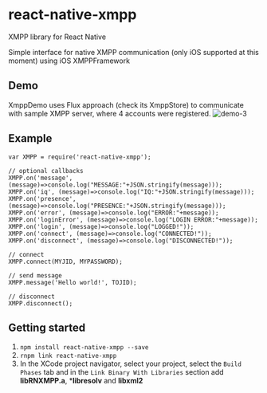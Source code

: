 # react-native-xmpp
XMPP library for React Native

Simple interface for native XMPP communication (only iOS supported at this moment) using iOS XMPPFramework

## Demo
XmppDemo uses Flux approach (check its XmppStore) to communicate with sample XMPP server, where 4 accounts were registered.
![demo-3](https://cloud.githubusercontent.com/assets/1321329/10537760/406affa6-73f4-11e5-986f-81a78adf129e.gif)


## Example

```
var XMPP = require('react-native-xmpp');

// optional callbacks
XMPP.on('message', (message)=>console.log("MESSAGE:"+JSON.stringify(message)));
XMPP.on('iq', (message)=>console.log("IQ:"+JSON.stringify(message)));
XMPP.on('presence', (message)=>console.log("PRESENCE:"+JSON.stringify(message)));
XMPP.on('error', (message)=>console.log("ERROR:"+message));
XMPP.on('loginError', (message)=>console.log("LOGIN ERROR:"+message));
XMPP.on('login', (message)=>console.log("LOGGED!"));
XMPP.on('connect', (message)=>console.log("CONNECTED!"));
XMPP.on('disconnect', (message)=>console.log("DISCONNECTED!"));

// connect
XMPP.connect(MYJID, MYPASSWORD);

// send message
XMPP.message('Hello world!', TOJID);

// disconnect
XMPP.disconnect();

```


## Getting started
1. `npm install react-native-xmpp --save`
2. `rnpm link react-native-xmpp`
3. In the XCode project navigator, select your project, select the `Build Phases` tab and in the `Link Binary With Libraries` section add **libRNXMPP.a**, ***libresolv** and **libxml2**
